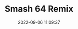 ---
date: 2022-09-06 11:09:37
title: 'Smash 64 Remix'	
tags: [free]
price: Free	
link: https://smash64.online/remix/	
discord: http://discord.gg/Kr6J6PH	
twitter: https://twitter.com/SmashRemix
---